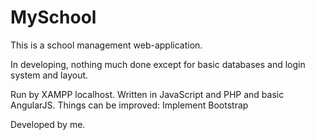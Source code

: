 # MySchool

This is a school management web-application.

In developing, nothing much done except for basic databases and login system and layout.

Run by XAMPP localhost. Written in JavaScript and PHP and basic AngularJS.
Things can be improved: Implement Bootstrap

Developed by me.
